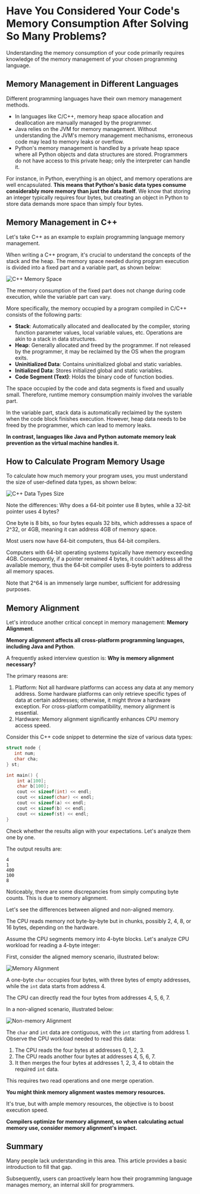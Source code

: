 # Have You Considered Your Code's Memory Consumption After Solving So Many Problems?

Understanding the memory consumption of your code primarily requires knowledge of the memory management of your chosen programming language.

## Memory Management in Different Languages

Different programming languages have their own memory management methods.

- In languages like C/C++, memory heap space allocation and deallocation are manually managed by the programmer.
- Java relies on the JVM for memory management. Without understanding the JVM's memory management mechanisms, erroneous code may lead to memory leaks or overflow.
- Python's memory management is handled by a private heap space where all Python objects and data structures are stored. Programmers do not have access to this private heap; only the interpreter can handle it.

For instance, in Python, everything is an object, and memory operations are well encapsulated. **This means that Python's basic data types consume considerably more memory than just the data itself**. We know that storing an integer typically requires four bytes, but creating an object in Python to store data demands more space than simply four bytes.

## Memory Management in C++

Let's take C++ as an example to explain programming language memory management.

When writing a C++ program, it's crucial to understand the concepts of the stack and the heap. The memory space needed during program execution is divided into a fixed part and a variable part, as shown below:

![C++ Memory Space](https://file1.kamacoder.com/i/algo/20210309165950660.png)

The memory consumption of the fixed part does not change during code execution, while the variable part can vary.

More specifically, the memory occupied by a program compiled in C/C++ consists of the following parts:

- **Stack**: Automatically allocated and deallocated by the compiler, storing function parameter values, local variable values, etc. Operations are akin to a stack in data structures.
- **Heap**: Generally allocated and freed by the programmer. If not released by the programmer, it may be reclaimed by the OS when the program exits.
- **Uninitialized Data**: Contains uninitialized global and static variables.
- **Initialized Data**: Stores initialized global and static variables.
- **Code Segment (Text)**: Holds the binary code of function bodies.

The space occupied by the code and data segments is fixed and usually small. Therefore, runtime memory consumption mainly involves the variable part.

In the variable part, stack data is automatically reclaimed by the system when the code block finishes execution. However, heap data needs to be freed by the programmer, which can lead to memory leaks.

**In contrast, languages like Java and Python automate memory leak prevention as the virtual machine handles it.**

## How to Calculate Program Memory Usage

To calculate how much memory your program uses, you must understand the size of user-defined data types, as shown below:

![C++ Data Types Size](https://file1.kamacoder.com/i/algo/20200804193045440.png)

Note the differences: Why does a 64-bit pointer use 8 bytes, while a 32-bit pointer uses 4 bytes?

One byte is 8 bits, so four bytes equals 32 bits, which addresses a space of 2^32, or 4GB, meaning it can address 4GB of memory space.

Most users now have 64-bit computers, thus 64-bit compilers.

Computers with 64-bit operating systems typically have memory exceeding 4GB. Consequently, if a pointer remained 4 bytes, it couldn't address all the available memory, thus the 64-bit compiler uses 8-byte pointers to address all memory spaces.

Note that 2^64 is an immensely large number, sufficient for addressing purposes.

## Memory Alignment

Let's introduce another critical concept in memory management: **Memory Alignment**.

**Memory alignment affects all cross-platform programming languages, including Java and Python**.

A frequently asked interview question is: **Why is memory alignment necessary?**

The primary reasons are:

1. Platform: Not all hardware platforms can access any data at any memory address. Some hardware platforms can only retrieve specific types of data at certain addresses; otherwise, it might throw a hardware exception. For cross-platform compatibility, memory alignment is essential.
2. Hardware: Memory alignment significantly enhances CPU memory access speed.

Consider this C++ code snippet to determine the size of various data types:

```C++
struct node {
   int num;
   char cha;
} st;

int main() {
    int a[100];
    char b[100];
    cout << sizeof(int) << endl;
    cout << sizeof(char) << endl;
    cout << sizeof(a) << endl;
    cout << sizeof(b) << endl;
    cout << sizeof(st) << endl;
}
```

Check whether the results align with your expectations. Let's analyze them one by one.

The output results are:

```
4
1
400
100
8
```

Noticeably, there are some discrepancies from simply computing byte counts. This is due to memory alignment.

Let's see the differences between aligned and non-aligned memory.

The CPU reads memory not byte-by-byte but in chunks, possibly 2, 4, 8, or 16 bytes, depending on the hardware.

Assume the CPU segments memory into 4-byte blocks. Let's analyze CPU workload for reading a 4-byte integer:

First, consider the aligned memory scenario, illustrated below:

![Memory Alignment](https://file1.kamacoder.com/i/algo/20200804193307347.png)

A one-byte `char` occupies four bytes, with three bytes of empty addresses, while the `int` data starts from address 4.

The CPU can directly read the four bytes from addresses 4, 5, 6, 7.

In a non-aligned scenario, illustrated below:

![Non-memory Alignment](https://file1.kamacoder.com/i/algo/20200804193353926.png)

The `char` and `int` data are contiguous, with the `int` starting from address 1. Observe the CPU workload needed to read this data:

1. The CPU reads the four bytes at addresses 0, 1, 2, 3.
2. The CPU reads another four bytes at addresses 4, 5, 6, 7.
3. It then merges the four bytes at addresses 1, 2, 3, 4 to obtain the required `int` data.

This requires two read operations and one merge operation.

**You might think memory alignment wastes memory resources.**

It's true, but with ample memory resources, the objective is to boost execution speed.

**Compilers optimize for memory alignment, so when calculating actual memory use, consider memory alignment's impact.**

## Summary

Many people lack understanding in this area. This article provides a basic introduction to fill that gap.

Subsequently, users can proactively learn how their programming language manages memory, an internal skill for programmers.